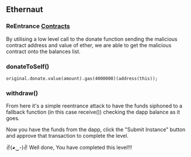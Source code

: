 ## Ethernaut 
### ReEntrance [Contracts](./10-ReEntrancy/)

By utilising a low level call to the donate function sending the malicious contract address and value of ether, we are able to get the malicious contract onto the balances list.

### donateToSelf()
```solidity
original.donate.value(amount).gas(4000000)(address(this));
```

### withdraw()
From here it's a simple reentrance attack to have the funds siphoned to a fallback function (in this case receive()) checking the dapp balance as it goes.


Now you have the funds from the dapp, click the "Submit Instance" button and approve that transaction to complete the level.

✌(◕‿-)✌ Well done, You have completed this level!!!